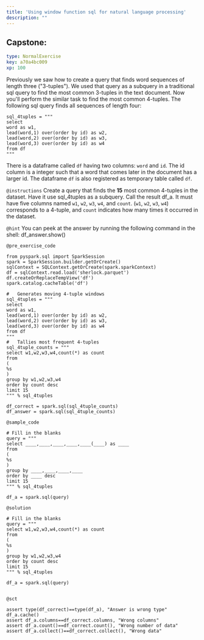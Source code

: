 ```yaml
---
title: 'Using window function sql for natural language processing'
description: ""
---
```


## Capstone: 

```yaml
type: NormalExercise
key: a70a4bc009
xp: 100
```

Previously we saw how to create a query that finds word sequences of length three ("3-tuples").
We used that query as a subquery in a traditional sql query 
to find the most common 3-tuples in the text document. 
Now you'll perform the similar task to find the most common 4-tuples. 
The following sql query finds all sequences of length four: 

```
sql_4tuples = """
select
word as w1,
lead(word,1) over(order by id) as w2,
lead(word,2) over(order by id) as w3,
lead(word,3) over(order by id) as w4
from df
"""
```
There is a dataframe called `df` having two columns: `word` and `id`. The id column is a integer such that a word that comes later in the document has a larger id. The dataframe `df` is also registered as temporary table called `df`.  
 

`@instructions`
Create a query that finds the **15** most common 4-tuples in the dataset. 
Have it use sql_4tuples as a subquery. Call the result df_a. It must have five columns named `w1`, `w2`, `w3`, `w4`, and `count`. (`w1`, `w2`, `w3`, `w4`) corresponds to a 4-tuple, and `count` indicates how many times it occurred in the dataset.

`@hint`
You can peek at the answer by running the following command in the shell: df_answer.show()

`@pre_exercise_code`
```{python}
from pyspark.sql import SparkSession
spark = SparkSession.builder.getOrCreate()
sqlContext = SQLContext.getOrCreate(spark.sparkContext)
df = sqlContext.read.load('sherlock.parquet')
df.createOrReplaceTempView('df')
spark.catalog.cacheTable('df')

#   Generates moving 4-tuple windows
sql_4tuples = """
select
word as w1,
lead(word,1) over(order by id) as w2,
lead(word,2) over(order by id) as w3,
lead(word,3) over(order by id) as w4
from df
"""
#   Tallies most frequent 4-tuples
sql_4tuple_counts = """
select w1,w2,w3,w4,count(*) as count
from
(
%s
)
group by w1,w2,w3,w4
order by count desc
limit 15
""" % sql_4tuples

df_correct = spark.sql(sql_4tuple_counts)
df_answer = spark.sql(sql_4tuple_counts)
```

`@sample_code`
```{python}
# Fill in the blanks
query = """
select ____,____,____,____,____(____) as ____
from
(
%s
)
group by ____,____,____,____
order by ____ desc
limit 15
""" % sql_4tuples

df_a = spark.sql(query)
```

`@solution`
```{python}
# Fill in the blanks
query = """
select w1,w2,w3,w4,count(*) as count
from
(
%s
)
group by w1,w2,w3,w4
order by count desc
limit 15
""" % sql_4tuples

df_a = spark.sql(query)


```

`@sct`
```{python}
assert type(df_correct)==type(df_a), "Answer is wrong type"
df_a.cache()
assert df_a.columns==df_correct.columns, "Wrong columns"
assert df_a.count()==df_correct.count(), "Wrong number of data"
assert df_a.collect()==df_correct.collect(), "Wrong data"


```
